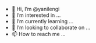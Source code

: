 - 👋 Hi, I’m @yanilengi
- 👀 I’m interested in ...
- 🌱 I’m currently learning ...
- 💞️ I’m looking to collaborate on ...
- 📫 How to reach me ...

<!---
yanilengi/yanilengi is a ✨ special ✨ repository because its `README.md` (this file) appears on your GitHub profile.
You can click the Preview link to take a look at your changes.
--->
